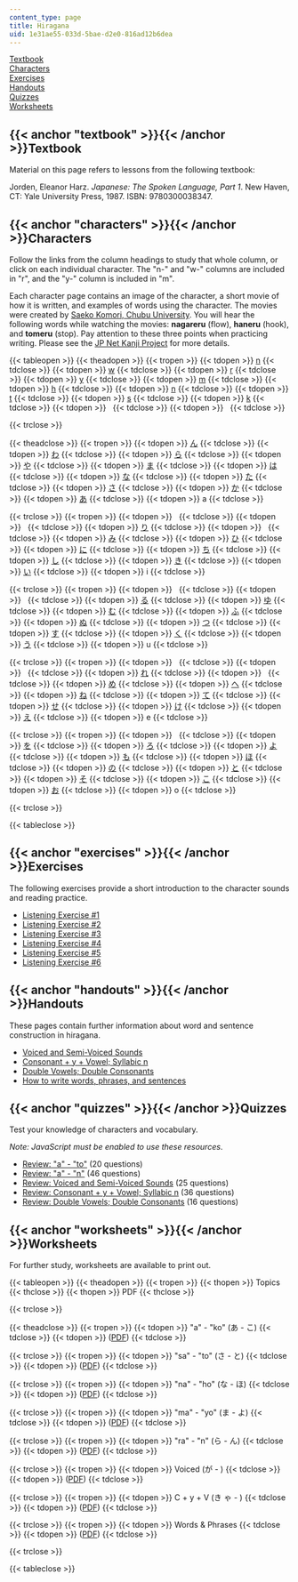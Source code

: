 ```yaml
---
content_type: page
title: Hiragana
uid: 1e31ae55-033d-5bae-d2e0-816ad12b6dea
---
```


[Textbook](#textbook)  
[Characters](#characters)  
[Exercises](#exercises)  
[Handouts](#handouts)  
[Quizzes](#quizzes)  
[Worksheets](#worksheets)

{{< anchor "textbook" >}}{{< /anchor >}}Textbook
------------------------------------------------

Material on this page refers to lessons from the following textbook:

Jorden, Eleanor Harz. _Japanese: The Spoken Language, Part 1_. New Haven, CT: Yale University Press, 1987. ISBN: 9780300038347.

{{< anchor "characters" >}}{{< /anchor >}}Characters
----------------------------------------------------

Follow the links from the column headings to study that whole column, or click on each individual character. The "n-" and "w-" columns are included in "r", and the "y-" column is included in "m".

Each character page contains an image of the character, a short movie of how it is written, and examples of words using the character. The movies were created by [Saeko Komori, Chubu University](http://www.mokosystem.com/komori/wwkanji2k/wwkanji2056.html). You will hear the following words while watching the movies: **nagareru** (flow), **haneru** (hook), and **tomeru** (stop). Pay attention to these three points when practicing writing. Please see the [JP Net Kanji Project](http://web.mit.edu/jpnet/kanji-project/index.html) for more details.

{{< tableopen >}}
{{< theadopen >}}
{{< tropen >}}
{{< tdopen >}}
[n](/resources/res-21g-01-kana-spring-2010/hiragana/hiragana-ra-n)
{{< tdclose >}}
{{< tdopen >}}
[w](/resources/res-21g-01-kana-spring-2010/hiragana/hiragana-ra-n)
{{< tdclose >}}
{{< tdopen >}}
[r](/resources/res-21g-01-kana-spring-2010/hiragana/hiragana-ra-n)
{{< tdclose >}}
{{< tdopen >}}
[y](/resources/res-21g-01-kana-spring-2010/hiragana/hiragana-ma-yo)
{{< tdclose >}}
{{< tdopen >}}
[m](/resources/res-21g-01-kana-spring-2010/hiragana/hiragana-ma-yo)
{{< tdclose >}}
{{< tdopen >}}
[h](/resources/res-21g-01-kana-spring-2010/hiragana/hiragana-ha-ho)
{{< tdclose >}}
{{< tdopen >}}
[n](/resources/res-21g-01-kana-spring-2010/hiragana/hiragana-na-no)
{{< tdclose >}}
{{< tdopen >}}
[t](/resources/res-21g-01-kana-spring-2010/hiragana/hiragana-ta-to)
{{< tdclose >}}
{{< tdopen >}}
[s](/resources/res-21g-01-kana-spring-2010/hiragana/hiragana-sa-so)
{{< tdclose >}}
{{< tdopen >}}
[k](/resources/res-21g-01-kana-spring-2010/hiragana/hiragana-ka-ko)
{{< tdclose >}}
{{< tdopen >}}
 
{{< tdclose >}}
{{< tdopen >}}
 
{{< tdclose >}}

{{< trclose >}}

{{< theadclose >}}
{{< tropen >}}
{{< tdopen >}}
[ん](/resources/res-21g-01-kana-spring-2010/hiragana/hiragana-n)
{{< tdclose >}}
{{< tdopen >}}
[わ](/resources/res-21g-01-kana-spring-2010/hiragana/hiragana-wa)
{{< tdclose >}}
{{< tdopen >}}
[ら](/resources/res-21g-01-kana-spring-2010/hiragana/hiragana-ra)
{{< tdclose >}}
{{< tdopen >}}
[や](/resources/res-21g-01-kana-spring-2010/hiragana/hiragana-ya)
{{< tdclose >}}
{{< tdopen >}}
[ま](/resources/res-21g-01-kana-spring-2010/hiragana/hiragana-ma)
{{< tdclose >}}
{{< tdopen >}}
[は](/resources/res-21g-01-kana-spring-2010/hiragana/hiragana-ha)
{{< tdclose >}}
{{< tdopen >}}
[な](/resources/res-21g-01-kana-spring-2010/hiragana/hiragana-na)
{{< tdclose >}}
{{< tdopen >}}
[た](/resources/res-21g-01-kana-spring-2010/hiragana/hiragana-ta)
{{< tdclose >}}
{{< tdopen >}}
[さ](/resources/res-21g-01-kana-spring-2010/hiragana/hiragana-sa)
{{< tdclose >}}
{{< tdopen >}}
[か](/resources/res-21g-01-kana-spring-2010/hiragana/hiragana-ka)
{{< tdclose >}}
{{< tdopen >}}
[あ](/resources/res-21g-01-kana-spring-2010/hiragana/hiragana-a)
{{< tdclose >}}
{{< tdopen >}}
a
{{< tdclose >}}

{{< trclose >}}
{{< tropen >}}
{{< tdopen >}}
 
{{< tdclose >}}
{{< tdopen >}}
 
{{< tdclose >}}
{{< tdopen >}}
[り](/resources/res-21g-01-kana-spring-2010/hiragana/hiragana-ri)
{{< tdclose >}}
{{< tdopen >}}
 
{{< tdclose >}}
{{< tdopen >}}
[み](/resources/res-21g-01-kana-spring-2010/hiragana/hiragana-mi)
{{< tdclose >}}
{{< tdopen >}}
[ひ](/resources/res-21g-01-kana-spring-2010/hiragana/hiragana-hi)
{{< tdclose >}}
{{< tdopen >}}
[に](/resources/res-21g-01-kana-spring-2010/hiragana/hiragana-ni)
{{< tdclose >}}
{{< tdopen >}}
[ち](/resources/res-21g-01-kana-spring-2010/hiragana/hiragana-ti-chi)
{{< tdclose >}}
{{< tdopen >}}
[し](/resources/res-21g-01-kana-spring-2010/hiragana/hiragana-si-shi)
{{< tdclose >}}
{{< tdopen >}}
[き](/resources/res-21g-01-kana-spring-2010/hiragana/hiragana-ki)
{{< tdclose >}}
{{< tdopen >}}
[い](/resources/res-21g-01-kana-spring-2010/hiragana/hiragana-i)
{{< tdclose >}}
{{< tdopen >}}
i
{{< tdclose >}}

{{< trclose >}}
{{< tropen >}}
{{< tdopen >}}
 
{{< tdclose >}}
{{< tdopen >}}
 
{{< tdclose >}}
{{< tdopen >}}
[る](/resources/res-21g-01-kana-spring-2010/hiragana/hiragana-ru)
{{< tdclose >}}
{{< tdopen >}}
[ゆ](/resources/res-21g-01-kana-spring-2010/hiragana/hiragana-ru)
{{< tdclose >}}
{{< tdopen >}}
[む](/resources/res-21g-01-kana-spring-2010/hiragana/hiragana-mu)
{{< tdclose >}}
{{< tdopen >}}
[ふ](/resources/res-21g-01-kana-spring-2010/hiragana/hiragana-hu-fu)
{{< tdclose >}}
{{< tdopen >}}
[ぬ](/resources/res-21g-01-kana-spring-2010/hiragana/hiragana-nu)
{{< tdclose >}}
{{< tdopen >}}
[つ](/resources/res-21g-01-kana-spring-2010/hiragana/hiragana-tu-tsu)
{{< tdclose >}}
{{< tdopen >}}
[す](/resources/res-21g-01-kana-spring-2010/hiragana/hiragana-su)
{{< tdclose >}}
{{< tdopen >}}
[く](/resources/res-21g-01-kana-spring-2010/hiragana/hiragana-ku)
{{< tdclose >}}
{{< tdopen >}}
[う](/resources/res-21g-01-kana-spring-2010/hiragana/hiragana-u)
{{< tdclose >}}
{{< tdopen >}}
u
{{< tdclose >}}

{{< trclose >}}
{{< tropen >}}
{{< tdopen >}}
 
{{< tdclose >}}
{{< tdopen >}}
 
{{< tdclose >}}
{{< tdopen >}}
[れ](/resources/res-21g-01-kana-spring-2010/hiragana/hiragana-re)
{{< tdclose >}}
{{< tdopen >}}
 
{{< tdclose >}}
{{< tdopen >}}
[め](/resources/res-21g-01-kana-spring-2010/hiragana/hiragana-me)
{{< tdclose >}}
{{< tdopen >}}
[へ](/resources/res-21g-01-kana-spring-2010/hiragana/hiragana-he)
{{< tdclose >}}
{{< tdopen >}}
[ね](/resources/res-21g-01-kana-spring-2010/hiragana/hiragana-ne)
{{< tdclose >}}
{{< tdopen >}}
[て](/resources/res-21g-01-kana-spring-2010/hiragana/hiragana-te)
{{< tdclose >}}
{{< tdopen >}}
[せ](/resources/res-21g-01-kana-spring-2010/hiragana/hiragana-se)
{{< tdclose >}}
{{< tdopen >}}
[け](/resources/res-21g-01-kana-spring-2010/hiragana/hiragana-ke)
{{< tdclose >}}
{{< tdopen >}}
[え](/resources/res-21g-01-kana-spring-2010/hiragana/hiragana-e)
{{< tdclose >}}
{{< tdopen >}}
e
{{< tdclose >}}

{{< trclose >}}
{{< tropen >}}
{{< tdopen >}}
 
{{< tdclose >}}
{{< tdopen >}}
[を](/resources/res-21g-01-kana-spring-2010/hiragana/hiragana-o)
{{< tdclose >}}
{{< tdopen >}}
[ろ](/resources/res-21g-01-kana-spring-2010/hiragana/hiragana-ro)
{{< tdclose >}}
{{< tdopen >}}
[よ](/resources/res-21g-01-kana-spring-2010/hiragana/hiragana-yo)
{{< tdclose >}}
{{< tdopen >}}
[も](/resources/res-21g-01-kana-spring-2010/hiragana/hiragana-mo)
{{< tdclose >}}
{{< tdopen >}}
[ほ](/resources/res-21g-01-kana-spring-2010/hiragana/hiragana-ho)
{{< tdclose >}}
{{< tdopen >}}
[の](/resources/res-21g-01-kana-spring-2010/hiragana/hiragana-no)
{{< tdclose >}}
{{< tdopen >}}
[と](/resources/res-21g-01-kana-spring-2010/hiragana/hiragana-to)
{{< tdclose >}}
{{< tdopen >}}
[そ](/resources/res-21g-01-kana-spring-2010/hiragana/hiragana-so)
{{< tdclose >}}
{{< tdopen >}}
[こ](/resources/res-21g-01-kana-spring-2010/hiragana/hiragana-ko)
{{< tdclose >}}
{{< tdopen >}}
[お](/resources/res-21g-01-kana-spring-2010/hiragana/hiragana-o-1)
{{< tdclose >}}
{{< tdopen >}}
o
{{< tdclose >}}

{{< trclose >}}

{{< tableclose >}}

{{< anchor "exercises" >}}{{< /anchor >}}Exercises
--------------------------------------------------

The following exercises provide a short introduction to the character sounds and reading practice.

*   [Listening Exercise #1](/resources/res-21g-01-kana-spring-2010/hiragana/hiragana-exercise-sheet-listening-1)
*   [Listening Exercise #2](/resources/res-21g-01-kana-spring-2010/hiragana/hiragana-exercise-sheet-listening-2)
*   [Listening Exercise #3](/resources/res-21g-01-kana-spring-2010/hiragana/hiragana-exercise-sheet-listening-3)
*   [Listening Exercise #4](/resources/res-21g-01-kana-spring-2010/hiragana/hiragana-exercise-sheet-listening-4)
*   [Listening Exercise #5](/resources/res-21g-01-kana-spring-2010/hiragana/hiragana-exercise-sheet-listening-5)
*   [Listening Exercise #6](/resources/res-21g-01-kana-spring-2010/hiragana/hiragana-exercise-sheet-listening-6)

{{< anchor "handouts" >}}{{< /anchor >}}Handouts
------------------------------------------------

These pages contain further information about word and sentence construction in hiragana.

*   [Voiced and Semi-Voiced Sounds](/resources/res-21g-01-kana-spring-2010/hiragana/hiragana-voiced-and-semi-voiced-sounds)
*   [Consonant + y + Vowel; Syllabic n](/resources/res-21g-01-kana-spring-2010/hiragana/hiragana-consonant-y-vowel-syllabic-n)
*   [Double Vowels; Double Consonants](/resources/res-21g-01-kana-spring-2010/hiragana/hiragana-double-vowels-and-double-consonants)
*   [How to write words, phrases, and sentences](/resources/res-21g-01-kana-spring-2010/hiragana/hiragana-how-to-write-sentences)

{{< anchor "quizzes" >}}{{< /anchor >}}Quizzes
----------------------------------------------

Test your knowledge of characters and vocabulary.

_Note: JavaScript must be enabled to use these resources_.

*   [Review: "a" - "to"](/resources/res-21g-01-kana-spring-2010/hiragana/hiragana-review-quiz-a-n) (20 questions)
*   [Review: "a" - "n"](/resources/res-21g-01-kana-spring-2010/hiragana/hiragana-review-quiz-a-n-1) (46 questions)
*   [Review: Voiced and Semi-Voiced Sounds](/resources/res-21g-01-kana-spring-2010/hiragana/hiragana-review-quiz-voiced-and-semi-voiced-sounds) (25 questions)
*   [Review: Consonant + y + Vowel; Syllabic n](/resources/res-21g-01-kana-spring-2010/hiragana/hiragana-review-quiz-consonant-y-vowel-syllabic-n) (36 questions)
*   [Review: Double Vowels; Double Consonants](/resources/res-21g-01-kana-spring-2010/hiragana/hiragana-review-quiz-double-vowels-double-consonants) (16 questions)

{{< anchor "worksheets" >}}{{< /anchor >}}Worksheets
----------------------------------------------------

For further study, worksheets are available to print out.

{{< tableopen >}}
{{< theadopen >}}
{{< tropen >}}
{{< thopen >}}
Topics
{{< thclose >}}
{{< thopen >}}
PDF
{{< thclose >}}

{{< trclose >}}

{{< theadclose >}}
{{< tropen >}}
{{< tdopen >}}
"a" - "ko" (あ - こ)
{{< tdclose >}}
{{< tdopen >}}
([PDF](/resources/res-21g-01-kana-spring-2010/hiragana/MITRES_21G_01S10_h1.pdf))
{{< tdclose >}}

{{< trclose >}}
{{< tropen >}}
{{< tdopen >}}
"sa" - "to" (さ - と)
{{< tdclose >}}
{{< tdopen >}}
([PDF](/resources/res-21g-01-kana-spring-2010/hiragana/MITRES_21G_01S10_h2.pdf))
{{< tdclose >}}

{{< trclose >}}
{{< tropen >}}
{{< tdopen >}}
"na" - "ho" (な - ほ)
{{< tdclose >}}
{{< tdopen >}}
([PDF](/resources/res-21g-01-kana-spring-2010/hiragana/MITRES_21G_01S10_h3.pdf))
{{< tdclose >}}

{{< trclose >}}
{{< tropen >}}
{{< tdopen >}}
"ma" - "yo" (ま - よ)
{{< tdclose >}}
{{< tdopen >}}
([PDF](/resources/res-21g-01-kana-spring-2010/hiragana/MITRES_21G_01S10_h4.pdf))
{{< tdclose >}}

{{< trclose >}}
{{< tropen >}}
{{< tdopen >}}
"ra" - "n" (ら - ん)
{{< tdclose >}}
{{< tdopen >}}
([PDF](/resources/res-21g-01-kana-spring-2010/hiragana/MITRES_21G_01S10_h5.pdf))
{{< tdclose >}}

{{< trclose >}}
{{< tropen >}}
{{< tdopen >}}
Voiced (が - )
{{< tdclose >}}
{{< tdopen >}}
([PDF](/resources/res-21g-01-kana-spring-2010/hiragana/MITRES_21G_01S10_h6.pdf))
{{< tdclose >}}

{{< trclose >}}
{{< tropen >}}
{{< tdopen >}}
C + y + V (き ゃ - )
{{< tdclose >}}
{{< tdopen >}}
([PDF](/resources/res-21g-01-kana-spring-2010/hiragana/MITRES_21G_01S10_h7.pdf))
{{< tdclose >}}

{{< trclose >}}
{{< tropen >}}
{{< tdopen >}}
Words & Phrases
{{< tdclose >}}
{{< tdopen >}}
([PDF](/resources/res-21g-01-kana-spring-2010/hiragana/MITRES_21G_01S10_h8.pdf))
{{< tdclose >}}

{{< trclose >}}

{{< tableclose >}}